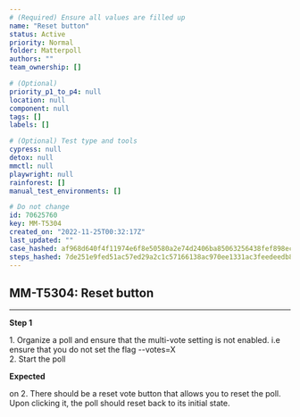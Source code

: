 ```yaml
---
# (Required) Ensure all values are filled up
name: "Reset button"
status: Active
priority: Normal
folder: Matterpoll
authors: ""
team_ownership: []

# (Optional)
priority_p1_to_p4: null
location: null
component: null
tags: []
labels: []

# (Optional) Test type and tools
cypress: null
detox: null
mmctl: null
playwright: null
rainforest: []
manual_test_environments: []

# Do not change
id: 70625760
key: MM-T5304
created_on: "2022-11-25T00:32:17Z"
last_updated: ""
case_hashed: af968d640f4f11974e6f8e50580a2e74d2406ba85063256438fef898ec10af55b976f8e9fa9f3e710549a9ceef7d288e
steps_hashed: 7de251e9fed51ac57ed29a2c1c57166138ac970ee1331ac3feedeedb8ec45f8bb597ccf08d6d5c6f10dba1dc3334b64a
---
```


<!-- (Auto-generated) Based on frontmatter's "key" and "name" -->

## MM-T5304: Reset button

---

**Step 1**

1\. Organize a poll and ensure that the multi-vote setting is not enabled. i.e ensure that you do not set the flag --votes=X\
2\. Start the poll

**Expected**

on 2. There should be a reset vote button that allows you to reset the poll. Upon clicking it, the poll should reset back to its initial state.

